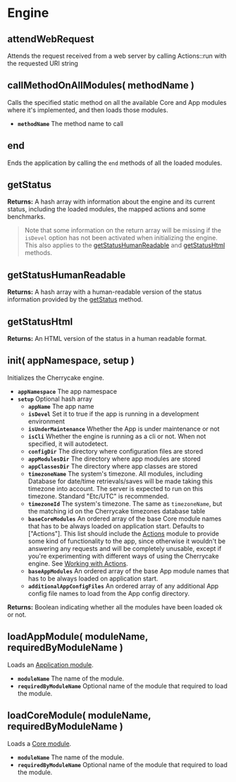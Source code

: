 # Engine

## attendWebRequest

Attends the request received from a web server by calling Actions::run with the requested URI string

## callMethodOnAllModules\( methodName \)

Calls the specified static method on all the available Core and App modules where it's implemented, and then loads those modules.

* **`methodName`** The method name to call

## end

Ends the application by calling the `end` methods of all the loaded modules.

## getStatus

**Returns:** A hash array with information about the engine and its current status, including the loaded modules, the mapped actions and some benchmarks.

> Note that some information on the return array will be missing if the `isDevel` option has not been activated when initializing the engine. This also applies to the [getStatusHumanReadable]() and [getStatusHtml]() methods.

## getStatusHumanReadable

**Returns:** A hash array with a human-readable version of the status information provided by the [getStatus]() method.

## getStatusHtml

**Returns:** An HTML version of the status in a human readable format.

## init\( appNamespace, setup \)

Initializes the Cherrycake engine.

* **`appNamespace`** The app namespace
* **`setup`** Optional hash array
  * **`appName`** The app name
  * **`isDevel`** Set it to true if the app is running in a development environment
  * **`isUnderMaintenance`** Whether the App is under maintenance or not
  * **`isCli`** Whether the engine is running as a cli or not. When not specified, it will autodetect.
  * **`configDir`** The directory where configuration files are stored
  * **`appModulesDir`** The directory where app modules are stored
  * **`appClassesDir`** The directory where app classes are stored
  * **`timezoneName`** The system's timezone. All modules, including Database for date/time retrievals/saves will be made taking this timezone into account. The server is expected to run on this timezone. Standard "Etc/UTC" is recommended.
  * **`timezoneId`** The system's timezone. The same as `timezoneName`, but the matching id on the Cherrycake timezones database table
  * **`baseCoreModules`** An ordered array of the base Core module names that has to be always loaded on application start. Defaults to \["Actions"\]. This list should include the [Actions](../core-modules/actions-1/actions.md) module to provide some kind of functionality to the app, since otherwise it wouldn't be answering any requests and will be completely unusable, except if you're experimenting with different ways of using the Cherrycake engine. See [Working with Actions](../../guide/actions-guide.md).
  * **`baseAppModules`** An ordered array of the base App module names that has to be always loaded on application start.
  * **`additionalAppConfigFiles`** An ordered array of any additional App config file names to load from the App config directory.

**Returns:** Boolean indicating whether all the modules have been loaded ok or not.

## loadAppModule\( moduleName, requiredByModuleName \)

Loads an [Application module](../../guide/modules-guide.md).

* **`moduleName`** The name of the module.
* **`requiredByModuleName`** Optional name of the module that required to load the module.

## loadCoreModule\( moduleName, requiredByModuleName \)

Loads a [Core module](../../guide/modules-guide.md).

* **`moduleName`** The name of the module.
* **`requiredByModuleName`** Optional name of the module that required to load the module.

